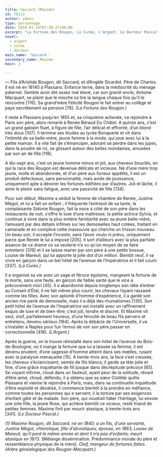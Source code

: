 ```yaml
---
title: Saccard (Maxime)
id: 76113
author: admin
type: personnage
date: 2010-03-16T07:39:27+00:00
excerpt: "La Fortune des Rougon, La Curée, L'Argent, Le Docteur Pascal"
novel:
  - argent
  - curee
  - docteur
main_name: 'Saccard '
secondary_name: Maxime
main: 1

---
```

— Fils d&rsquo;Aristide Bougon, dit Saccard, et d&rsquo;Angèle Sicardot. Père de Charles. Il est né en 18140 à Plassans. Enfance terne, dans la médiocrité du ménage paternel. Semble avoir été assez mal élevé, car son grand-oncle, Antoine Macquart, se plaint que le mioche lui tire la langue chaque fois qu&rsquo;il le rencontre [176]. Sa grand&rsquo;mère Félicité Rougon le fait entrer au collège et paye secrètement sa pension [78]_. (La Fortune des Rougon.)_

Il reste à Plassans jusqu&rsquo;en 1855 et, sa cinquième achevée, va rejoindre à Paris son père, alors remarié à Renée Béraud Du Châtel. A quinze ans, c&rsquo;est un grand galopin fluet, à figure de fille, l&rsquo;air délicat et effronté, d&rsquo;un blond très doux [107]. Il termine ses études au lycée Bonaparte et vit dans l&rsquo;intimité de sa belle-mère, jeune femme à la mode, qui joue avec lui à la petite maman. Il a vite fait de s&rsquo;émanciper, adorant se perdre dans les jupes, dans la poudre de riz, se glissant autour des belles mondaines, amusées par son air de fille [118].

A dix-sept ans, c&rsquo;est un jeune homme mince et joli, aux cheveux bouclés, en qui la race des Rougon est devenue délicate et vicieuse. Né d&rsquo;une mère trop jeune, molle et abandonnée, et d&rsquo;un père aux furieux appétits, il est un produit défectueux, sans personnalité, mais avide de jouissance, uniquement apte à dévorer les fortunes édifiées par d&rsquo;autres. Joli et lâche, il aime le plaisir sans fatigue, avec une passivité de fille [134].

Pour son début, Maxime a séduit la femme de chambre de Renée, Justine Mégot, et lui a fait un enfant ; il fréquente l&rsquo;entresol de sa tante, la complaisante Sidonie Rougon, fait la noce à côté de son père dans les restaurants de nuit, s&rsquo;offre le luxe d&rsquo;une maîtresse, la petite actrice Sylvia, et continue à vivre dans la plus entière familiarité avec sa jeune belle-mère, l&rsquo;amusant par des détails infimes sur les demoiselles haut cotées, traitant en camarade et en complice cette inassouvie qui cherche un frisson nouveau. Un beau soir, il accepte l&rsquo;inceste, sans l&rsquo;avoir voulu ni prévu, uniquement parce que Renée le lui a imposé [205]. Il sort d&rsquo;ailleurs avec la plus parfaite aisance de ce drame où sa veulerie n&rsquo;a vu qu&rsquo;un moyen de se faire entretenir [319] et il se laisse marier par son père à une petite bossue, Louise de Mareuil, qui lui apporte la jolie dot d&rsquo;un million. Bientôt veuf, il va vivre en garçon dans un bel hôtel de l&rsquo;avenue de l&rsquo;Impératrice et il fait courir [337]. _(La Curée.)_

Il a organisé sa vie avec un sage et féroce égoïsme, mangeant la fortune de la morte, sans une faute, en garçon de faible santé que le vice a précocement mûri [45]. Il a abandonné depuis longtemps son idée d&rsquo;entrer au Conseil d&rsquo;État, il ne fait même plus courir, les chevaux l&rsquo;ayant rassasié comme les filles. Avec son aplomb d&rsquo;homme d&rsquo;expérience, il a gardé son ancien rire perlé de demoiselle, mais il a déjà des rhumatismes [130]. Son petit hôtel de l&rsquo;avenue de l&rsquo;Impératrice est installé avec un raffinement exquis de luxe et de bien-être; c&rsquo;est joli, tendre et discret. Et Maxime vit seul, oisif, parfaitement heureux, d&rsquo;une férocité de beau fils pervers et entretenu, devenu sérieux [164]. Après la débâcle de l&rsquo;Universelle, il va s&rsquo;installer à Naples pour fuir l&rsquo;ennui de voir son père passer en correctionnelle [418]. _(L&rsquo;Argent.)_

Après la guerre, on le trouve réinstallé dans son hôtel de l&rsquo;avenue du Bois-de-Boulogne, où il mange la fortune que lui a laissée sa femme; il est devenu prudent, d&rsquo;une sagesse d&rsquo;homme atteint dans ses mœlles, rusant avec la paralysie menaçante [15]. A trente-trois ans, la face s&rsquo;est creusée, les cheveux s&rsquo;éclaircissent, semés de fils blancs; il garde sa tète jolie et fine, d&rsquo;une grâce inquiétante de fill jusque dans décrépitude précoce [65]. Se voyant infirme, cloué dans un fauteuil, ayant peur de la solitude, rêvant d&rsquo;être aimé, choyé, défendu, il a obtenu que sa sœur Clotilde quitte Plassans et vienne le rejoindre à Paris; mais, dans sa continuelle inquiétude d&rsquo;être exploité et dévalisé, il commence bientôt à la prendre en méfiance, comme toutes les personnes qui e servent; il la torture par ses exigences d&rsquo;enfant gâté et de malade. Son père, qui voudrait hâter l&rsquo;héritage, lui envoie une jolie fille, la jeune Rose, qui achève bientôt ce vicieux, resté friand de petites femmes. Maxime finit par mourir ataxique, à trente-trois ans [341]. _(Le Docteur Pascal.)_

_(1) Maxime Rougon, dit Saccard, né en 1840; a un_ fils, _d&rsquo;une servante, Justine Mégot, chlorotique, fille d&rsquo;alcooliques; épouse, en 1863, Louise de Mareuil, qu&rsquo;il perd la même année et dont il n&rsquo;a pas d&rsquo;enfants; meurt ataxique en 1873._ [Mélange dissémination. Prédominance morale du père et ressemblance physique de la mère]. _Oisif, mangeur de fortunes faites. (Arbre généalogique des Rougon-Macquart.)_